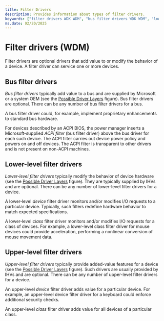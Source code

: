 ```yaml
---
title: Filter Drivers
description: Provides information about types of filter drivers.
keywords: ["filter drivers WDK WDM", "bus filter drivers WDK WDM", "lower-level filter drivers WDK WDM", "upper-level filter drivers WDK WDM", "WDM filter drivers WDK"]
ms.date: 02/20/2025
---
```


# Filter drivers (WDM)

Filter drivers are optional drivers that add value to or modify the behavior of a device. A filter driver can service one or more devices.

## Bus filter drivers

*Bus filter drivers* typically add value to a bus and are supplied by Microsoft or a system OEM (see the [Possible Driver Layers](types-of-wdm-drivers.md#possible-driver-layers) figure). Bus filter drivers are optional. There can be any number of bus filter drivers for a bus.

A bus filter driver could, for example, implement proprietary enhancements to standard bus hardware.

For devices described by an ACPI BIOS, the power manager inserts a Microsoft-supplied *ACPI filter* (bus filter driver) above the bus driver for each such device. The ACPI filter carries out device power policy and powers on and off devices. The ACPI filter is transparent to other drivers and is not present on non-ACPI machines.

## Lower-level filter drivers

*Lower-level filter drivers* typically modify the behavior of device hardware (see the [Possible Driver Layers](types-of-wdm-drivers.md#possible-driver-layers) figure). They are typically supplied by IHVs and are optional. There can be any number of lower-level filter drivers for a device.

A lower-level *device* filter driver monitors and/or modifies I/O requests to a particular device. Typically, such filters redefine hardware behavior to match expected specifications.

A lower-level *class* filter driver monitors and/or modifies I/O requests for a class of devices. For example, a lower-level class filter driver for mouse devices could provide acceleration, performing a nonlinear conversion of mouse movement data.

## Upper-level filter drivers

*Upper-level filter drivers* typically provide added-value features for a device (see the [Possible Driver Layers](types-of-wdm-drivers.md#possible-driver-layers) figure). Such drivers are usually provided by IHVs and are optional. There can be any number of upper-level filter drivers for a device.

An upper-level *device* filter driver adds value for a particular device. For example, an upper-level device filter driver for a keyboard could enforce additional security checks.

An upper-level *class* filter driver adds value for all devices of a particular class.
